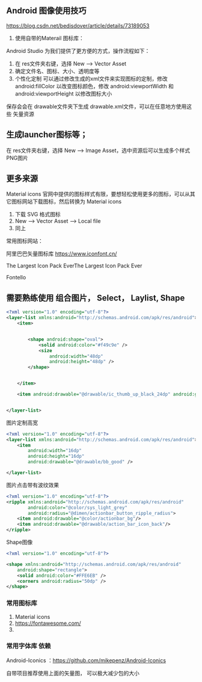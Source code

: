 ## Android 图像使用技巧
https://blog.csdn.net/bedisdover/article/details/73189053

1. 使用自带的Materail 图标库：

Android Studio 为我们提供了更方便的方式，操作流程如下：
1. 在 res文件夹右键，选择 New –> Vector Asset
2. 确定文件名、图标、大小、透明度等
3. 个性化定制
可以通过修改生成的xml文件来实现图标的定制，修改 android:fillColor 以改变图标颜色，修改 android:viewportWidth 和 android:viewportHeight 以修改图标大小

保存会会在 drawable文件夹下生成 drawable.xml文件，可以在任意地方使用这些 矢量资源


## 生成launcher图标等；
 在 res文件夹右键，选择 New –> Image Asset，选中资源后可以生成多个样式PNG图片


## 更多来源
Material icons 官网中提供的图标样式有限，要想轻松使用更多的图标，可以从其它图标网站下载图标，然后转换为 Material icons
1. 下载 SVG 格式图标
2. New –> Vector Asset –> Local file
3. 同上

常用图标网站：

阿里巴巴矢量图标库 https://www.iconfont.cn/

The Largest Icon Pack EverThe Largest Icon Pack Ever

Fontello


## 需要熟练使用 组合图片， Select， Laylist, Shape
```xml
<?xml version="1.0" encoding="utf-8"?>
<layer-list xmlns:android="http://schemas.android.com/apk/res/android">
    <item>


        <shape android:shape="oval">
            <solid android:color="#f49c9e" />
            <size
                android:width="48dp"
                android:height="48dp" />
        </shape>


    </item>

    <item android:drawable="@drawable/ic_thumb_up_black_24dp" android:gravity="center" />


</layer-list>
```
图片定制高宽

```xml
<?xml version="1.0" encoding="utf-8"?>
<layer-list xmlns:android="http://schemas.android.com/apk/res/android">
    <item
        android:width="16dp"
        android:height="16dp"
        android:drawable="@drawable/bb_good" />

</layer-list>
```
图片点击带有波纹效果
```xml
<?xml version="1.0" encoding="utf-8"?>
<ripple xmlns:android="http://schemas.android.com/apk/res/android"
        android:color="@color/sys_light_grey"
        android:radius="@dimen/actionbar_button_ripple_radius">
    <item android:drawable="@color/actionbar_bg"/>
    <item android:drawable="@drawable/action_bar_icon_back"/>
</ripple>
```
Shape图像
```XML
<?xml version="1.0" encoding="utf-8"?>

<shape xmlns:android="http://schemas.android.com/apk/res/android"
    android:shape="rectangle">
    <solid android:color="#FFE6EB" />
    <corners android:radius="50dp" />
</shape>
```






### 常用图标库

1. Material icons  
2. https://fontawesome.com/
3. 

### 常用字体库 依赖

Android-Iconics ：https://github.com/mikepenz/Android-Iconics

自带项目推荐使用上面的矢量图， 可以极大减少包的大小

